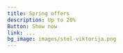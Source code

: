```yaml
---
title: Spring offers
description: Up to 20%
Button: Show now
link: ...
bg_image: images/stol-viktorija.png
---
```

